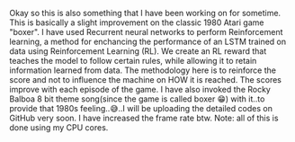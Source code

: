 Okay so this is also something that I have been working on for sometime. This is basically a slight improvement on the classic 1980 Atari game "boxer". I have used Recurrent neural networks to perform Reinforcement learning, a method for enchancing the performance of an LSTM trained on data using Reinforcement Learning (RL). We create an RL reward that teaches the model to follow certain rules, while allowing it to retain information learned from data. The methodology here is to reinforce the score and not to influence the machine on HOW it is reached. The scores improve with each episode of the game. I have also invoked the Rocky Balboa 8 bit theme song(since the game is called boxer 😁) with it..to provide that 1980s feeling..😅..I will be uploading the detailed codes on GitHub very soon. I have increased the frame rate btw. Note: all of this is done using my CPU cores.
